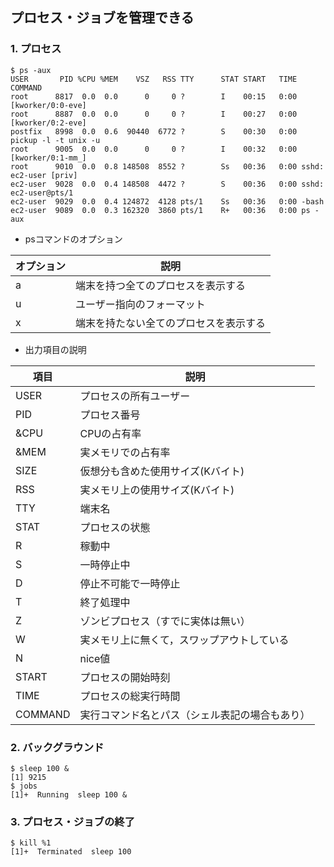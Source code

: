 ## プロセス・ジョブを管理できる

### 1. プロセス
```console
$ ps -aux
USER       PID %CPU %MEM    VSZ   RSS TTY      STAT START   TIME COMMAND
root      8817  0.0  0.0      0     0 ?        I    00:15   0:00 [kworker/0:0-eve]
root      8887  0.0  0.0      0     0 ?        I    00:27   0:00 [kworker/0:2-eve]
postfix   8998  0.0  0.6  90440  6772 ?        S    00:30   0:00 pickup -l -t unix -u
root      9005  0.0  0.0      0     0 ?        I    00:32   0:00 [kworker/0:1-mm_]
root      9010  0.0  0.8 148508  8552 ?        Ss   00:36   0:00 sshd: ec2-user [priv]
ec2-user  9028  0.0  0.4 148508  4472 ?        S    00:36   0:00 sshd: ec2-user@pts/1
ec2-user  9029  0.0  0.4 124872  4128 pts/1    Ss   00:36   0:00 -bash
ec2-user  9089  0.0  0.3 162320  3860 pts/1    R+   00:36   0:00 ps -aux
```

- psコマンドのオプション  

オプション | 説明
-------- | -------------------------------
a        | 端末を持つ全てのプロセスを表示する
u        | ユーザー指向のフォーマット
x        | 端末を持たない全てのプロセスを表示する

- 出力項目の説明  

項目     | 説明                      
------- | -----------------------
USER    | プロセスの所有ユーザー
PID     | プロセス番号
&CPU    | CPUの占有率
&MEM    | 実メモリでの占有率
SIZE    | 仮想分も含めた使用サイズ(Kバイト)
RSS     | 実メモリ上の使用サイズ(Kバイト)
TTY     | 端末名
STAT    | プロセスの状態
R       | 稼動中
S       | 一時停止中
D       | 停止不可能で一時停止
T       | 終了処理中
Z       | ゾンビプロセス（すでに実体は無い）
W       | 実メモリ上に無くて，スワップアウトしている
N       | nice値
START   | プロセスの開始時刻
TIME    | プロセスの総実行時間
COMMAND | 実行コマンド名とパス（シェル表記の場合もあり）

### 2. バックグラウンド
```console
$ sleep 100 &
[1] 9215
$ jobs
[1]+  Running  sleep 100 &
```

### 3. プロセス・ジョブの終了
```console
$ kill %1
[1]+  Terminated  sleep 100
```

